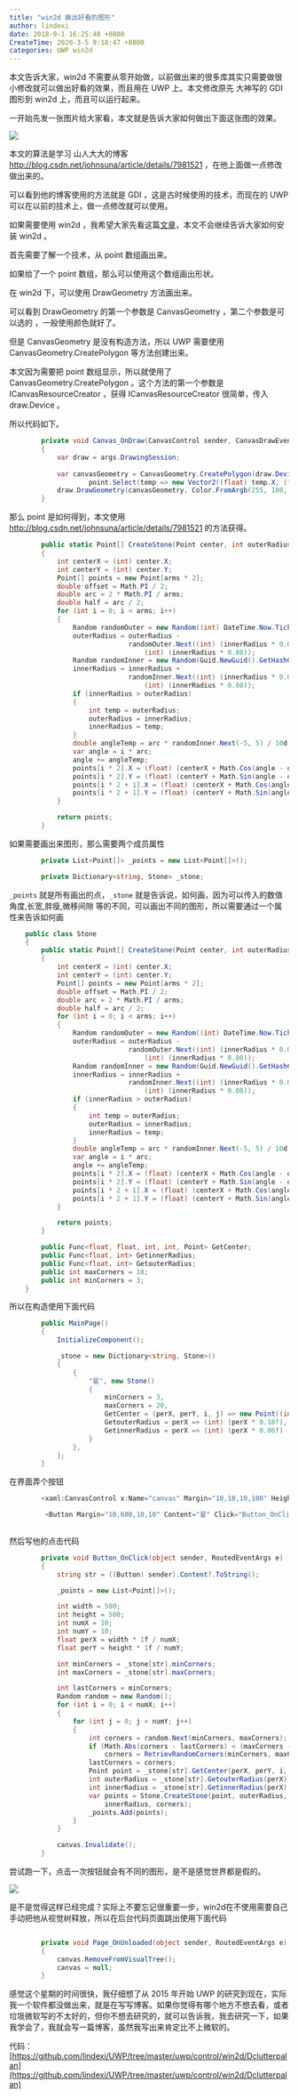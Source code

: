 ```yaml
---
title: "win2d 画出好看的图形"
author: lindexi
date: 2018-9-1 16:25:40 +0800
CreateTime: 2020-3-5 9:18:47 +0800
categories: UWP win2d
---
```


本文告诉大家，win2d 不需要从零开始做，以前做出来的很多库其实只需要做很小修改就可以做出好看的效果，而且用在 UWP 上。本文修改原先 大神写的 GDI 图形到 win2d 上，而且可以运行起来。

<!--more-->



<!-- 标签：uwp,win2d -->


一开始先发一张图片给大家看，本文就是告诉大家如何做出下面这张图的效果。

![](http://image.acmx.xyz/34fdad35-5dfe-a75b-2b4b-8c5e313038e2%2F2017623202940.jpg)

本文的算法是学习 山人大大的博客 http://blog.csdn.net/johnsuna/article/details/7981521 ，在他上面做一点修改做出来的。

可以看到他的博客使用的方法就是 GDI ，这是古时候使用的技术，而现在的 UWP 可以在以前的技术上，做一点修改就可以使用。

如果需要使用 win2d ，我希望大家先看这篇[文章](http://lindexi.oschina.io/lindexi/post/win10-uwp-win2d/)，本文不会继续告诉大家如何安装 win2d 。

首先需要了解一个技术，从 point 数组画出来。

如果给了一个 point 数组，那么可以使用这个数组画出形状。

在 win2d 下，可以使用 DrawGeometry 方法画出来。

可以看到 DrawGeometry 的第一个参数是 CanvasGeometry ，第二个参数是可以选的 ，一般使用颜色就好了。

但是 CanvasGeometry 是没有构造方法，所以 UWP 需要使用 CanvasGeometry.CreatePolygon 等方法创建出来。

本文因为需要把  point 数组显示，所以就使用了  CanvasGeometry.CreatePolygon 。这个方法的第一个参数是 ICanvasResourceCreator ，获得 ICanvasResourceCreator 很简单，传入 draw.Device 。

所以代码如下。

```csharp
        private void Canvas_OnDraw(CanvasControl sender, CanvasDrawEventArgs args)
        {
            var draw = args.DrawingSession;
            
            var canvasGeometry = CanvasGeometry.CreatePolygon(draw.Device,
                    point.Select(temp => new Vector2((float) temp.X, (float) temp.Y)).ToArray());
            draw.DrawGeometry(canvasGeometry, Color.FromArgb(255, 100, 100, 100));            
        }
```

那么 point 是如何得到，本文使用 http://blog.csdn.net/johnsuna/article/details/7981521  的方法获得。

```csharp
        public static Point[] CreateStone(Point center, int outerRadius, int innerRadius, int arms)
        {
            int centerX = (int) center.X;
            int centerY = (int) center.Y;
            Point[] points = new Point[arms * 2];
            double offset = Math.PI / 2;
            double arc = 2 * Math.PI / arms;
            double half = arc / 2;
            for (int i = 0; i < arms; i++)
            {
                Random randomOuter = new Random((int) DateTime.Now.Ticks);
                outerRadius = outerRadius -
                              randomOuter.Next((int) (innerRadius * 0.06 * new Random().Next(-20, 20) / 30d),
                                  (int) (innerRadius * 0.08));
                Random randomInner = new Random(Guid.NewGuid().GetHashCode());
                innerRadius = innerRadius +
                              randomInner.Next((int) (innerRadius * 0.02 * new Random().Next(-100, 100) / 150d),
                                  (int) (innerRadius * 0.08));
                if (innerRadius > outerRadius)
                {
                    int temp = outerRadius;
                    outerRadius = innerRadius;
                    innerRadius = temp;
                }
                double angleTemp = arc * randomInner.Next(-5, 5) / 10d;
                var angle = i * arc;
                angle += angleTemp;
                points[i * 2].X = (float) (centerX + Math.Cos(angle - offset) * outerRadius) + 20;
                points[i * 2].Y = (float) (centerY + Math.Sin(angle - offset) * outerRadius) + 20;
                points[i * 2 + 1].X = (float) (centerX + Math.Cos(angle + half - offset) * innerRadius) + 20;
                points[i * 2 + 1].Y = (float) (centerY + Math.Sin(angle + half - offset) * innerRadius) + 20;
            }

            return points;
        }

```

如果需要画出来图形，那么需要两个成员属性

```csharp
        private List<Point[]> _points = new List<Point[]>();

        private Dictionary<string, Stone> _stone;
```

`_points` 就是所有画出的点，`_stone` 就是告诉说，如何画，因为可以传入的数值 角度,长宽,胖瘦,微移间隙 等的不同，可以画出不同的图形，所以需要通过一个属性来告诉如何画

```csharp
    public class Stone
    {
        public static Point[] CreateStone(Point center, int outerRadius, int innerRadius, int arms)
        {
            int centerX = (int) center.X;
            int centerY = (int) center.Y;
            Point[] points = new Point[arms * 2];
            double offset = Math.PI / 2;
            double arc = 2 * Math.PI / arms;
            double half = arc / 2;
            for (int i = 0; i < arms; i++)
            {
                Random randomOuter = new Random((int) DateTime.Now.Ticks);
                outerRadius = outerRadius -
                              randomOuter.Next((int) (innerRadius * 0.06 * new Random().Next(-20, 20) / 30d),
                                  (int) (innerRadius * 0.08));
                Random randomInner = new Random(Guid.NewGuid().GetHashCode());
                innerRadius = innerRadius +
                              randomInner.Next((int) (innerRadius * 0.02 * new Random().Next(-100, 100) / 150d),
                                  (int) (innerRadius * 0.08));
                if (innerRadius > outerRadius)
                {
                    int temp = outerRadius;
                    outerRadius = innerRadius;
                    innerRadius = temp;
                }
                double angleTemp = arc * randomInner.Next(-5, 5) / 10d;
                var angle = i * arc;
                angle += angleTemp;
                points[i * 2].X = (float) (centerX + Math.Cos(angle - offset) * outerRadius) + 20;
                points[i * 2].Y = (float) (centerY + Math.Sin(angle - offset) * outerRadius) + 20;
                points[i * 2 + 1].X = (float) (centerX + Math.Cos(angle + half - offset) * innerRadius) + 20;
                points[i * 2 + 1].Y = (float) (centerY + Math.Sin(angle + half - offset) * innerRadius) + 20;
            }

            return points;
        }

        public Func<float, float, int, int, Point> GetCenter;
        public Func<float, int> GetinnerRadius;
        public Func<float, int> GetouterRadius;
        public int maxCorners = 18;
        public int minCorners = 3;
    }

```

所以在构造使用下面代码

```csharp
        public MainPage()
        {
            InitializeComponent();

            _stone = new Dictionary<string, Stone>()
            {
                {
                    "星", new Stone()
                    {
                        minCorners = 3,
                        maxCorners = 20,
                        GetCenter = (perX, perY, i, j) => new Point((int) (perX * j), (int) (perY * i)),
                        GetouterRadius = perX => (int) (perX * 0.18f),
                        GetinnerRadius = perX => (int) (perX * 0.06f)
                    }
                },
            };
        }

```

在界面弄个按钮

```csharp
        <xaml:CanvasControl x:Name="canvas" Margin="10,10,10,100" Height="600" ClearColor="White" Draw="Canvas_OnDraw"></xaml:CanvasControl>

         <Button Margin="10,600,10,10" Content="星" Click="Button_OnClick"></Button>           
            
```


然后写他的点击代码

```csharp
        private void Button_OnClick(object sender, RoutedEventArgs e)
        {
            string str = ((Button) sender).Content?.ToString();

            _points = new List<Point[]>();

            int width = 500;
            int height = 500;
            int numX = 10;
            int numY = 10;
            float perX = width * 1f / numX;
            float perY = height * 1f / numY;

            int minCorners = _stone[str].minCorners;
            int maxCorners = _stone[str].maxCorners;

            int lastCorners = minCorners;
            Random random = new Random();
            for (int i = 0; i < numX; i++)
            {
                for (int j = 0; j < numY; j++)
                {
                    int corners = random.Next(minCorners, maxCorners);
                    if (Math.Abs(corners - lastCorners) < (maxCorners - minCorners) / 2)
                        corners = RetrievRandomCorners(minCorners, maxCorners);
                    lastCorners = corners;
                    Point point = _stone[str].GetCenter(perX, perY, i, j);
                    int outerRadius = _stone[str].GetouterRadius(perX);
                    int innerRadius = _stone[str].GetinnerRadius(perX);
                    var points = Stone.CreateStone(point, outerRadius,
                        innerRadius, corners);
                    _points.Add(points);
                }
            }

            canvas.Invalidate();
        }

```

尝试跑一下，点击一次按钮就会有不同的图形，是不是感觉世界都是假的。

![](http://image.acmx.xyz/34fdad35-5dfe-a75b-2b4b-8c5e313038e2%2F201762321046.jpg)

是不是觉得这样已经完成？实际上不要忘记很重要一步，win2d在不使用需要自己手动把他从视觉树释放，所以在后台代码页面跳出使用下面代码

```csharp

        private void Page_OnUnloaded(object sender, RoutedEventArgs e)
        {
            canvas.RemoveFromVisualTree();
            canvas = null;
        }
```

感觉这个星期的时间很快，我仔细想了从 2015 年开始 UWP 的研究到现在，实际我一个软件都没做出来，就是在写写博客。如果你觉得有哪个地方不想去看，或者垃圾微软写的不太好的，但你不想去研究的，就可以告诉我，我去研究一下，如果我学会了，我就会写一篇博客，虽然我写出来肯定比不上微软的。

代码：[https://github.com/lindexi/UWP/tree/master/uwp/control/win2d/Dclutterpalan](https://github.com/lindexi/UWP/tree/master/uwp/control/win2d/Dclutterpalan)

